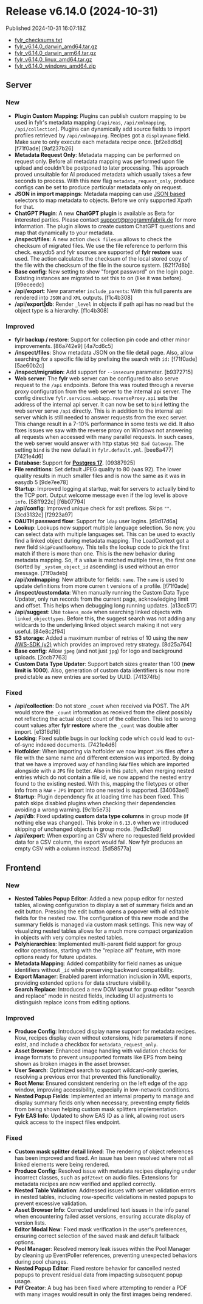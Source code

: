 # Release v6.14.0 (2024-10-31)

Published 2024-10-31 16:07:18Z

* [fylr\_checksums.txt](https://s3.eu-central-1.wasabisys.com/fylr-releases/v6.14.0/fylr_checksums.txt)
* [fylr\_v6.14.0\_darwin\_amd64.tar.gz](https://s3.eu-central-1.wasabisys.com/fylr-releases/v6.14.0/fylr_v6.14.0_darwin_amd64.tar.gz)
* [fylr\_v6.14.0\_darwin\_arm64.tar.gz](https://s3.eu-central-1.wasabisys.com/fylr-releases/v6.14.0/fylr_v6.14.0_darwin_arm64.tar.gz)
* [fylr\_v6.14.0\_linux\_amd64.tar.gz](https://s3.eu-central-1.wasabisys.com/fylr-releases/v6.14.0/fylr_v6.14.0_linux_amd64.tar.gz)
* [fylr\_v6.14.0\_windows\_amd64.zip](https://s3.eu-central-1.wasabisys.com/fylr-releases/v6.14.0/fylr_v6.14.0_windows_amd64.zip)

## Server

### New

* **Plugin Custom Mapping**: Plugins can publish custom mapping to be used in fylr's metadata mapping (`/api/eas`, `/api/xmlmapping`, `/api/collection`). Plugins can dynamically add source fields to import profiles retrieved by `/api/xmlmapping`. Recipes got a `displayname` field. Make sure to only execute each metadata recipe once. \[bf2e8d6d] \[f71f0ade] \[9af237b26]
* **Metadata Request Only**: Metadata mapping can be performed on request only. Before all metadata mapping was performed upon file upload and couldn't be postponed to later processing. This approach proved unsuitable for AI produced metadata which usually takes a few seconds to process. With this new flag `metadata_request_only`, produce configs can be set to produce particular metadata only on request.
* **JSON in import mappings**: Metadata mapping can use [JSON based](https://github.com/tidwall/gjson) selectors to map metadata to objects. Before we only supported Xpath for that.
* **ChatGPT Plugin**: A new **ChatGPT plugin** is available as Beta for interested parties. Please contact support@programmfabrik.de for more information. The plugin allows to create custom ChatGPT questions and map that dynamically to your metadata.
* **/inspect/files**: A new action `check filesum` allows to check the checksum of migrated files. We use the file reference to perform this check. easydb5 and fylr sources are supported of **fylr restore** was used. The action calculates the checksum of the local stored copy of the file with the checksum of the file in the source system. \[621f7d8b]
* **Base config**: New setting to show "forgot password" on the login page. Existing instances are migrated to set this to on (like it was before). \[99eceedc]
* **/api/export**: New parameter `include_parents`: With this full parents are rendered into `JSON` and `XML` outputs. \[f1c4b308]
* **/api/export|db**: Render `_level` in objects if path api has no read but the object type is a hierarchy. \[f1c4b308]

### Improved

* **fylr backup / restore**: Support for collection pin code and other minor improvements. \[86a742e9] \[4a7cd6c5]
* **/inspect/files**: Show metadata JSON on the file detail page. Also, allow searching for a specific file id by prefixing the search with `id:` \[f71f0ade] \[5ae60b2c]
* **/inspect/migration**: Add support for `--insecure` parameter. \[b9372715]
* **Web server**: The **fylr** web server can be configured to also serve request to the `/api` endpoints. Before this was routed through a reverse proxy configuration from the web server to the internal api server. The config directive `fylr.services.webapp.reverseProxy.api` sets the address of the internal api server. It can now be set to `bind` letting the web server serve `/api` directly. This is in addition to the internal api server which is still needed to answer requests from the exec server. This change result in a 7-10% performance in some tests we did. It also fixes issues we saw with the reverse proxy on Windows not answering all requests when accessed with many parallel requests. In such cases, the web server would answer with http status `502 Bad Gateway`. The setting `bind` is the new default in `fylr.default.yml`. \[bee8a477] \[7421e4d6]
* **Database**: Support for [**Postgres 17**](https://www.postgresql.org/docs/current/release-17.html). \[09387925]
* **File renditions**: Set default JPEG quality to 80 (was 92). The lower quality results in much smaller files and is now the same as it was in easydb 5 \[9de7ee78]
* **Startup**: Improved logging at startup, wait for servers to actually bind to the TCP port. Output welcome message even if the log level is above `info`. \[58ff922c] \[f6b07794]
* **/api/config**: Improved unique check for xslt prefixes. Skips `""`. \[3cd3132c] \[f2923a97]
* **OAUTH password flow**: Support for `ldap` user logins. \[d9d17d6a]
* **Lookup**: Lookups now support multiple language selection. So now, you can select data with multiple languages set. This can be used to exactly find a linked object during metadata mapping. The LoadContext got a new field `SkipFoundTooMany`. This tells the lookup code to pick the first match if there is more than one. This is the new behavior during metadata mapping. So, if a value is matched multiple times, the first one (sorted by `_system_object_id` ascending) is used without an error message. \[71f0adeb]
* **/api/xmlmapping**: New attribute for fields: `name`. The `name` is used to update definitions from more curren t versions of a profile. \[f71f0ade]
* **/inspect/customdata**: When manually running the Custom Data Type Updater, only run records from the current page, acknowledging limit and offset. This helps when debugging long running updates. \[a13cc517]
* **/api/suggest**: Use `tokens_mode` when searching linked objects with `linked_objecttypes`. Before this, the suggest search was not adding any wildcards to the underlying linked object search making it not very useful. \[84e8c2f94]
* **S3 storage**: Added a maximum number of retries of 10 using the new [AWS-SDK (v2)](https://github.com/aws/aws-sdk-go-v2) which provides an improved retry strategy. \[8d25a764]
* **Base config**: Allow `jpeg` (and not just `jpg`) for logo and background uploads. \[2ccb7763]
* **Custom Data Type Updater**: Support batch sizes greater than 100 (**new limit is 1000**). Also, generation of custom data identifiers is now more predictable as new entries are sorted by UUID. \[741374fb]

### Fixed

* **/api/collection**: Do not store `_count` when received via POST. The API would store the `_count` information as received from the client possibly not reflecting the actual object count of the collection. This led to wrong count values after **fylr restore** where the `_count` was double after import. \[e1316d16]
* **Locking**: Fixed subtle bugs in our locking code which could lead to out-of-sync indexed documents. \[7421e4d6]
* **Hotfolder**: When importing via hotfolder we now import `JPG` files _after_ a file with the same name and different extension was imported. By doing that we have a improved way of handling `RAW` files which are imported alongside with a `JPG` file better. Also in this patch, when merging nested entries which do not contain a file id, we now append the nested entry found to the existing nested. With this, mapping the filetypes or other info from a `RAW` + `JPG` import into one nested is supported. \[34063ae1]
* **Startup**: Plugin dependency fix at loading time has been fixed. This patch skips disabled plugins when checking their dependencies avoiding a wrong warning. \[9c1b5e73]
* **/api/db**: Fixed updating **custom data type columns** in group mode (if nothing else was changed). This broke in `6.13.0` when we introduced skipping of unchanged objects in group mode. \[fed3c9a9]
* **/api/export**: When exporting an CSV where no requested field provided data for a CSV column, the export would fail. Now fylr produces an empty CSV with a column instead. \[5d58577a]

## Frontend

### New

* **Nested Tables Popup Editor**: Added a new popup editor for nested tables, allowing configuration to display a set of summary fields and an edit button. Pressing the edit button opens a popover with all editable fields for the nested row. The configuration of this new mode and the summary fields is managed via custom mask settings. This new way of visualizing nested tables allows for a much more compact organization in objects with very complex nested tables.
* **Polyhierarchies**: Implemented multi-parent field support for group editor operations, starting with the "replace all" feature, with more options ready for future updates.
* **Metadata Mapping**: Added compatibility for field names as unique identifiers without `_id` while preserving backward compatibility.
* **Export Manager**: Enabled parent information inclusion in XML exports, providing extended options for data structure visibility.
* **Search Replace**: Introduced a new DOM layout for group editor "search and replace" mode in nested fields, including UI adjustments to distinguish replace icons from editing options.

### Improved

* **Produce Config**: Introduced display name support for metadata recipes. Now, recipes display even without extensions, hide parameters if none exist, and include a checkbox for `metadata_request_only`.
* **Asset Browser**: Enhanced image handling with validation checks for image formats to prevent unsupported formats like EPS from being shown as broken images in the asset browser.
* **User Search**: Optimized search to support wildcard-only queries, resolving a previous error that prevented this functionality.
* **Root Menu**: Ensured consistent rendering on the left edge of the app window, improving accessibility, especially in low-network conditions.
* **Nested Popup Fields**: Implemented an internal property to manage and display summary fields only when necessary, preventing empty fields from being shown helping custom mask splitters implementation.
* **Fylr EAS Info**: Updated to show EAS ID as a link, allowing root users quick access to the inspect files endpoint.

### Fixed

* **Custom mask splitter detail linked**: The rendering of object references has been improved and fixed. An issue has been resolved where not all linked elements were being rendered.
* **Produce Config**: Resolved issue with metadata recipes displaying under incorrect classes, such as `pdf2text` on audio files. Extensions for metadata recipes are now verified and applied correctly.
* **Nested Table Validation**: Addressed issues with server validation errors in nested tables, including row-specific validations in nested popups to prevent excessive validation.
* **Asset Browser Info**: Corrected undefined text issues in the info panel when encountering failed asset versions, ensuring accurate display of version lists.
* **Editor Modal New**: Fixed mask verification in the user's preferences, ensuring correct selection of the saved mask and default fallback options.
* **Pool Manager**: Resolved memory leak issues within the Pool Manager by cleaning up EventPoller references, preventing unexpected behaviors during pool changes.
* **Nested Popup Editor**: Fixed restore behavior for cancelled nested popups to prevent residual data from impacting subsequent popup usage.
* **Pdf Creator**: A bug has been fixed where attempting to render a PDF with many images would result in only the first images being rendered.
